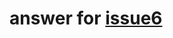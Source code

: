 # answer for [issue6](https://github.com/gwuhaolin/web-webpack-plugin/issues/6#issuecomment-312773659)